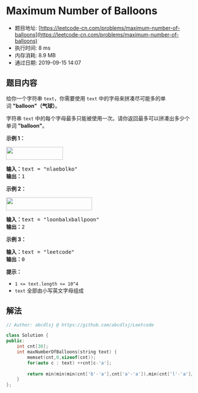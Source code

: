 # Maximum Number of Balloons 
- 题目地址: [https://leetcode-cn.com/problems/maximum-number-of-balloons](https://leetcode-cn.com/problems/maximum-number-of-balloons)
- 执行时间: 8 ms
- 内存消耗: 8.9 MB
- 通过日期: 2019-09-15 14:07

## 题目内容
<p>给你一个字符串 <code>text</code>，你需要使用 <code>text</code> 中的字母来拼凑尽可能多的单词 <strong>"balloon"（气球）</strong>。</p>

<p>字符串 <code>text</code> 中的每个字母最多只能被使用一次。请你返回最多可以拼凑出多少个单词 <strong>"balloon"</strong>。</p>



<p><strong>示例 1：</strong></p>

<p><strong><img alt="" src="https://assets.leetcode-cn.com/aliyun-lc-upload/uploads/2019/09/14/1536_ex1_upd.jpeg" style="height: 35px; width: 154px;"></strong></p>

<pre><strong>输入：</strong>text = "nlaebolko"
<strong>输出：</strong>1
</pre>

<p><strong>示例 2：</strong></p>

<p><strong><img alt="" src="https://assets.leetcode-cn.com/aliyun-lc-upload/uploads/2019/09/14/1536_ex2_upd.jpeg" style="height: 35px; width: 233px;"></strong></p>

<pre><strong>输入：</strong>text = "loonbalxballpoon"
<strong>输出：</strong>2
</pre>

<p><strong>示例 3：</strong></p>

<pre><strong>输入：</strong>text = "leetcode"
<strong>输出：</strong>0
</pre>



<p><strong>提示：</strong></p>

<ul>
	<li><code>1 <= text.length <= 10^4</code></li>
	<li><code>text</code> 全部由小写英文字母组成</li>
</ul>


## 解法
```cpp
// Author: abcdlsj @ https://github.com/abcdlsj/Leetcode

class Solution {
public:
    int cnt[30];
    int maxNumberOfBalloons(string text) {
        memset(cnt,0,sizeof(cnt));
        for(auto c : text) ++cnt[c-'a'];
        
        return min(min(min(cnt['b'-'a'],cnt['a'-'a']),min(cnt['l'-'a']/2,cnt['o'-'a']/2)),cnt['n'-'a']);
    }
};

```